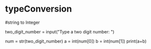 # typeConversion
#string to Integer

two_digit_number = input("Type a two digit number: ")

num = str(two_digit_number)
a = int(num[0])
b = int(num[1])
print(a+b)
